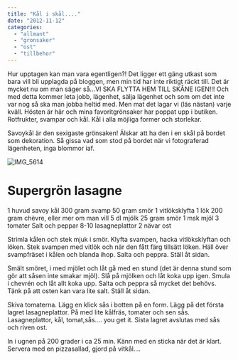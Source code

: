 ```yaml
---
title: "Kål i skål...."
date: "2012-11-12"
categories: 
  - "allmant"
  - "gronsaker"
  - "ost"
  - "tillbehor"
---
```


Hur upptagen kan man vara egentligen?! Det ligger ett gäng utkast som bara vill bli upplagda på bloggen, men min tid har inte riktigt räckt till. Det är mycket nu om man säger så...VI SKA FLYTTA HEM TILL SKÅNE IGEN!!! Och med detta kommer leta jobb, lägenhet, sälja lägenhet och som om det inte var nog så ska man jobba heltid med. Men mat det lagar vi (läs nästan) varje kväll. Hösten är här och mina favoritgrönsaker har poppat upp i butiken. Rotfrukter, svampar och kål. Kål i alla möjliga former och storlekar.

Savoykål är den sexigaste grönsaken! Älskar att ha den i en skål på bordet som dekoration. Så gissa vad som stod på bordet när vi fotograferad lägenheten, inga blommor iaf.

![](/static/img/IMG_5614-1024x682.jpg "IMG_5614")

# Supergrön lasagne

1 huvud savoy kål 300 gram svamp 50 gram smör 1 vitlöksklyfta 1 lök 200 gram chèvre, eller mer om man vill 5 dl mjölk 25 gram smör 1 msk mjöl 3 tomater Salt och peppar 8-10 lasagneplattor 2 nävar ost

Strimla kålen och stek mjuk i smör. Klyfta svampen, hacka vitlöksklyftan och löken. Stek svampen med vitlök och när den fått färg tillsätt löken. Häll över svampfräset i kålen och blanda ihop. Salta och peppra. Ställ åt sidan.

Smält smöret, i med mjölet och låt gå med en stund (det är denna stund som gör att såsen inte smakar mjöl). Slå på mjölken och låt koka upp igen. Smula i chevrén och låt allt koka upp. Salta och peppra så mycket det behövs. Tänk på att osten kan vara lite salt. Ställ åt sidan.

Skiva tomaterna. Lägg en klick sås i botten på en form. Lägg på det första lagret lasagneplattor. På med lite kålfräs, tomater och sen sås. Lasagneplattor, kål, tomat,sås.... you get it. Sista lagret avslutas med sås och riven ost.

In i ugnen på 200 grader i ca 25 min. Känn med en sticka när det är klart. Servera med en pizzasallad, gjord på vitkål....
